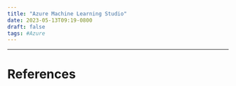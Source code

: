 ```yaml
---
title: "Azure Machine Learning Studio"
date: 2023-05-13T09:19-0800
draft: false
tags: #Azure
---
```





---
# References

